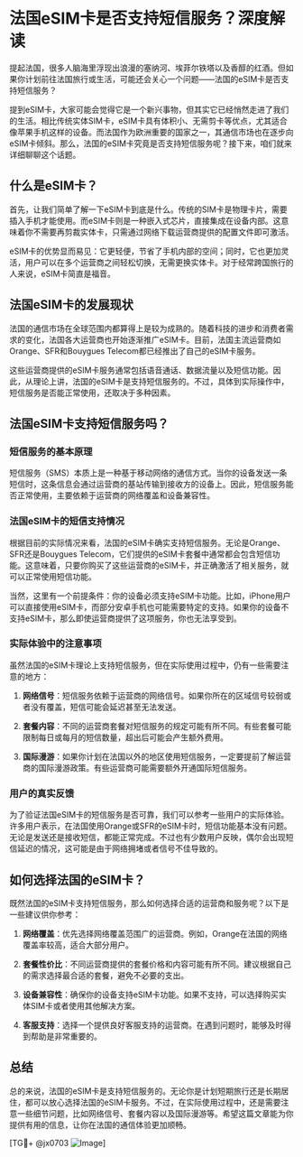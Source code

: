 # 法国eSIM卡是否支持短信服务？深度解读

提起法国，很多人脑海里浮现出浪漫的塞纳河、埃菲尔铁塔以及香醇的红酒。但如果你计划前往法国旅行或生活，可能还会关心一个问题——法国的eSIM卡是否支持短信服务？

提到eSIM卡，大家可能会觉得它是一个新兴事物，但其实它已经悄然走进了我们的生活。相比传统实体SIM卡，eSIM卡具有体积小、无需剪卡等优点，尤其适合像苹果手机这样的设备。而法国作为欧洲重要的国家之一，其通信市场也在逐步向eSIM卡倾斜。那么，法国的eSIM卡究竟是否支持短信服务呢？接下来，咱们就来详细聊聊这个话题。

## 什么是eSIM卡？

首先，让我们简单了解一下eSIM卡到底是什么。传统的SIM卡是物理卡片，需要插入手机才能使用。而eSIM卡则是一种嵌入式芯片，直接集成在设备内部。这意味着你不需要再剪裁实体卡，只需通过网络下载运营商提供的配置文件即可激活。

eSIM卡的优势显而易见：它更轻便，节省了手机内部的空间；同时，它也更加灵活，用户可以在多个运营商之间轻松切换，无需更换实体卡。对于经常跨国旅行的人来说，eSIM卡简直是福音。

## 法国eSIM卡的发展现状

法国的通信市场在全球范围内都算得上是较为成熟的。随着科技的进步和消费者需求的变化，法国各大运营商也开始逐渐推广eSIM卡。目前，法国主流运营商如Orange、SFR和Bouygues Telecom都已经推出了自己的eSIM卡服务。

这些运营商提供的eSIM卡服务通常包括语音通话、数据流量以及短信功能。因此，从理论上讲，法国的eSIM卡是支持短信服务的。不过，具体到实际操作中，短信服务是否能正常使用，还取决于多种因素。

## 法国eSIM卡支持短信服务吗？

### 短信服务的基本原理

短信服务（SMS）本质上是一种基于移动网络的通信方式。当你的设备发送一条短信时，这条信息会通过运营商的基站传输到接收方的设备上。因此，短信服务能否正常使用，主要依赖于运营商的网络覆盖和设备兼容性。

### 法国eSIM卡的短信支持情况

根据目前的实际情况来看，法国的eSIM卡确实支持短信服务。无论是Orange、SFR还是Bouygues Telecom，它们提供的eSIM卡套餐中通常都会包含短信功能。这意味着，只要你购买了这些运营商的eSIM卡，并正确激活了相关服务，就可以正常使用短信功能。

当然，这里有一个前提条件：你的设备必须支持eSIM卡功能。比如，iPhone用户可以直接使用eSIM卡，而部分安卓手机也可能需要特定的支持。如果你的设备不支持eSIM卡，那么即使运营商提供了这项服务，你也无法享受到。

### 实际体验中的注意事项

虽然法国的eSIM卡理论上支持短信服务，但在实际使用过程中，仍有一些需要注意的地方：

1. **网络信号**：短信服务依赖于运营商的网络信号。如果你所在的区域信号较弱或者没有覆盖，短信可能会延迟甚至无法发送。
   
2. **套餐内容**：不同的运营商套餐对短信服务的规定可能有所不同。有些套餐可能限制每日或每月的短信数量，超出后可能会产生额外费用。

3. **国际漫游**：如果你计划在法国以外的地区使用短信服务，一定要提前了解运营商的国际漫游政策。有些运营商可能需要额外开通国际短信服务。

### 用户的真实反馈

为了验证法国eSIM卡的短信服务是否可靠，我们可以参考一些用户的实际体验。许多用户表示，在法国使用Orange或SFR的eSIM卡时，短信功能基本没有问题。无论是发送还是接收短信，都能正常完成。不过也有少数用户反映，偶尔会出现短信延迟的情况，这可能是由于网络拥堵或者信号不佳导致的。

## 如何选择法国的eSIM卡？

既然法国的eSIM卡支持短信服务，那么如何选择合适的运营商和服务呢？以下是一些建议供你参考：

1. **网络覆盖**：优先选择网络覆盖范围广的运营商。例如，Orange在法国的网络覆盖率较高，适合大部分用户。

2. **套餐性价比**：不同运营商提供的套餐价格和内容可能有所不同。建议根据自己的需求选择最合适的套餐，避免不必要的支出。

3. **设备兼容性**：确保你的设备支持eSIM卡功能。如果不支持，可以选择购买实体SIM卡或者使用其他解决方案。

4. **客服支持**：选择一个提供良好客服支持的运营商。在遇到问题时，能够及时得到帮助是非常重要的。

## 总结

总的来说，法国的eSIM卡是支持短信服务的。无论你是计划短期旅行还是长期居住，都可以放心选择法国的eSIM卡服务。不过，在实际使用过程中，还是需要注意一些细节问题，比如网络信号、套餐内容以及国际漫游等。希望这篇文章能为你提供有用的信息，让你在法国的通信体验更加顺畅。

[TG💪+ @jx0703 ![Image](https://github.com/user-attachments/assets/dbca1d08-cadb-493c-b0ec-ad6f7a83f270)]